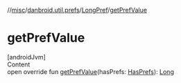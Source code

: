 //[misc](../../index.md)/[danbroid.util.prefs](../index.md)/[LongPref](index.md)/[getPrefValue](get-pref-value.md)



# getPrefValue  
[androidJvm]  
Content  
open override fun [getPrefValue](get-pref-value.md)(hasPrefs: [HasPrefs](../-has-prefs/index.md)): [Long](https://kotlinlang.org/api/latest/jvm/stdlib/kotlin/-long/index.html)  



